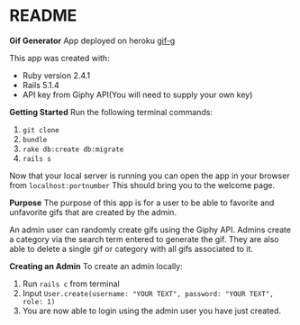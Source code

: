 # README

**Gif Generator**
App deployed on heroku [gif-g](https://gif-g.herokuapp.com/)

This app was created with:
* Ruby version 2.4.1
* Rails 5.1.4
* API key from Giphy API(You will need to supply your own key)

****Getting Started****
Run the following terminal commands:
1. `git clone`
2. `bundle`
3. `rake db:create db:migrate`
4. `rails s`

Now that your local server is running you can open the app in your browser from `localhost:portnumber`
This should bring you to the welcome page.


****Purpose****
The purpose of this app is for a user to be able to favorite and unfavorite gifs that are created by the admin.

An admin user can randomly create gifs using the Giphy API. Admins create a category via the search term entered to generate the gif. They are also able to delete a single gif or category with all gifs associated to it.

****Creating an Admin****
To create an admin locally:
1. Run `rails c` from terminal
2. Input `User.create(username: "YOUR TEXT", password: "YOUR TEXT", role: 1)`
3. You are now able to login using the admin user you have just created.
